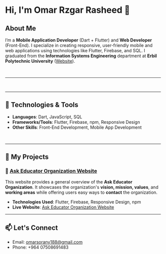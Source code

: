 # Hi, I'm Omar Rzgar Rasheed 👋

## About Me
I’m a **Mobile Application Developer** (Dart + Flutter) and **Web Developer** (Front-End). I specialize in creating responsive, user-friendly mobile and web applications using technologies like Flutter, Firebase, and SQL. I graduated from the **Information Systems Engineering** department at **Erbil Polytechnic University** ([Website](https://epu.edu.iq/)).

<br>

---




<br>

---

## 🔧 Technologies & Tools
- **Languages**: Dart, JavaScript, SQL
- **Frameworks/Tools**: Flutter, Firebase, npm, Responsive Design
- **Other Skills**: Front-End Development, Mobile App Development

<br>

---

## 🌟 My Projects

### 🚀 [Ask Educator Organization Website](https://your-live-website-link.com)

This website provides a general overview of the **Ask Educator Organization**. It showcases the organization's **vision, mission, values**, and **working areas** while offering users easy ways to **contact** the organization.

- **Technologies Used**: Flutter, Firebase, Responsive Design, npm
- **Live Website**: [Ask Educator Organization Website](https://askeducatorngo.org/)

---

## 📫 Let's Connect
- Email: [omarsorany188@gmail.com](mailto:omarsorany188@gmail.com)
- Phone: +964 07508691483
